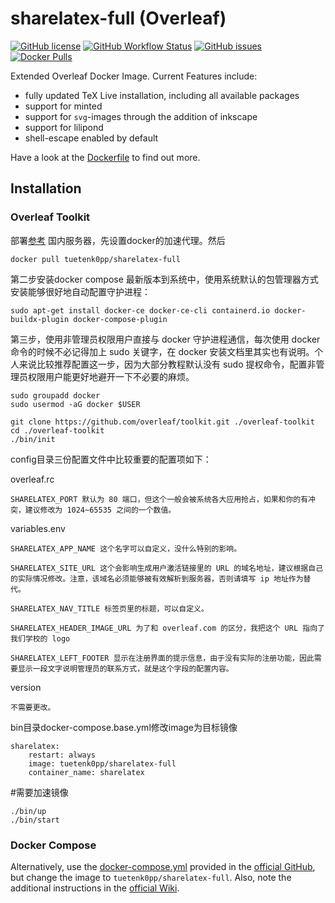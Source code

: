 # sharelatex-full (Overleaf)

[![GitHub license](https://img.shields.io/github/license/Tuetenk0pp/sharelatex-full)](https://github.com/Tuetenk0pp/sharelatex-full/blob/master/LICENSE)
[![GitHub Workflow Status](https://img.shields.io/github/actions/workflow/status/Tuetenk0pp/sharelatex-full/build-test.yml)](https://github.com/Tuetenk0pp/sharelatex-full/actions/workflows/build-test.yml)
[![GitHub issues](https://img.shields.io/github/issues/tuetenk0pp/sharelatex-full)](https://github.com/Tuetenk0pp/sharelatex-full/issues)
[![Docker Pulls](https://img.shields.io/docker/pulls/tuetenk0pp/sharelatex-full)](https://hub.docker.com/r/tuetenk0pp/sharelatex-full)

Extended Overleaf Docker Image.
Current Features include:

- fully updated TeX Live installation, including all available packages
- support for minted
- support for `svg`-images through the addition of inkscape
- support for lilipond
- shell-escape enabled by default

Have a look at the [Dockerfile](./Dockerfile) to find out more.

## Installation

### Overleaf Toolkit 
部署[参考](https://sspai.com/post/83982)
国内服务器，先设置docker的加速代理。然后

```
docker pull tuetenk0pp/sharelatex-full
```

第二步安装docker compose 最新版本到系统中，使用系统默认的包管理器方式安装能够很好地自动配置守护进程：

```
sudo apt-get install docker-ce docker-ce-cli containerd.io docker-buildx-plugin docker-compose-plugin
```

第三步，使用非管理员权限用户直接与 docker 守护进程通信，每次使用 docker 命令的时候不必记得加上 sudo 关键字，在 docker 安装文档里其实也有说明。个人来说比较推荐配置这一步，因为大部分教程默认没有 sudo 提权命令，配置非管理员权限用户能更好地避开一下不必要的麻烦。

```
sudo groupadd docker
sudo usermod -aG docker $USER
```

```
git clone https://github.com/overleaf/toolkit.git ./overleaf-toolkit
cd ./overleaf-toolkit
./bin/init
```

config目录三份配置文件中比较重要的配置项如下：

overleaf.rc

    SHARELATEX_PORT 默认为 80 端口，但这个一般会被系统各大应用抢占，如果和你的有冲突，建议修改为 1024~65535 之间的一个数值。

variables.env

    SHARELATEX_APP_NAME 这个名字可以自定义，没什么特别的影响。

    SHARELATEX_SITE_URL 这个会影响生成用户激活链接里的 URL 的域名地址，建议根据自己的实际情况修改。注意，该域名必须能够被有效解析到服务器，否则请填写 ip 地址作为替代。
    
    SHARELATEX_NAV_TITLE 标签页里的标题，可以自定义。
    
    SHARELATEX_HEADER_IMAGE_URL 为了和 overleaf.com 的区分，我把这个 URL 指向了我们学校的 logo
    
    SHARELATEX_LEFT_FOOTER 显示在注册界面的提示信息，由于没有实际的注册功能，因此需要显示一段文字说明管理员的联系方式，就是这个字段的配置内容。

version

    不需要更改。

bin目录docker-compose.base.yml修改image为目标镜像

```
sharelatex:
    restart: always
    image: tuetenk0pp/sharelatex-full
    container_name: sharelatex
```

#需要加速镜像

```
./bin/up 
./bin/start
```

### Docker Compose

Alternatively, use the [docker-compose.yml](https://github.com/overleaf/overleaf/blob/main/docker-compose.yml) provided in the [official GitHub](https://github.com/overleaf/overleaf), but change the image to ``tuetenk0pp/sharelatex-full``.
Also, note the additional instructions in the [official Wiki](https://github.com/overleaf/overleaf/wiki/Release-Notes--4.x.x#manually-setting-up-mongodb-as-a-replica-set).
